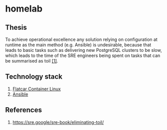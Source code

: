 # homelab

## Thesis

To achieve operational excellence any solution relying on configuration at runtime as the main method (e.g. Ansible) is undesirable, because that leads to basic tasks such as delivering new PostgreSQL clusters to be slow, which leads to the time of the SRE engineers being spent on tasks that can be summarised as toil [\[1\]](https://sre.google/sre-book/eliminating-toil/).

## Technology stack

1. [Flatcar Container Linux](https://www.flatcar.org)
2. [Ansible](https://docs.ansible.com/ansible/latest/getting_started/index.html)

## References

1. https://sre.google/sre-book/eliminating-toil/
